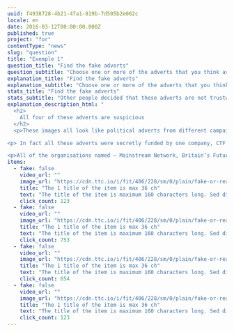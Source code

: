 ```yaml
---
uuid: f4938728-4b21-47a1-819b-7d505b2e062c
locale: en
date: 2016-03-12T00:00:00.000Z
published: true
project: "for"
contentType: "news"
slug: "question"
title: "Exemple 1"
question_title: "Find the fake adverts"
question_subtitle: "Choose one or more of the adverts that you think are suspicious"
explanation_title: "Find the fake adverts"
explanation_subtitle: "Choose one or more of the adverts that you think are suspicious"
stats_title: "Find the fake adverts"
stats_subtitle: "Other people decided that these adverts are not trustworthy"
explanation_description_html: "
  <h2>
    All four of these adverts are suspicious
  </h2>
  <p>These images all look like political adverts from different campaigns to support a hardline position on “Brexit” - Britain’s exit from the European Union. </p>

<p> In fact all these adverts were secretly funded by one company, CTF Partners, run by Lynton Crosby, a prominent political consultant often used by Great Britain’s Conservative Party. </p>

<p>All of the organisations named – Mainstream Network, Britain’s Future and We Are the 52% - claim to be grassroots campaigns, but were all set up by CTF Partners, all aimed at putting pressure on British MPs to support an uncompromising approach to Britain’s negotiating position with the EU. </p>"
items:
  - fake: false
    video_url: ""
    image_url: "https://cdn.ttc.io/i/fit/406/228/sm/0/plain/fake-or-real-news-edition/q1_1.png"
    title: "The 1 title of the item is max 36 ch"
    text: "The title of the item is maximum 160 characters long. Sed distinctio modi maiores quasi sunt totam voluptatum?"
    click_count: 123
  - fake: false
    video_url: ""
    image_url: "https://cdn.ttc.io/i/fit/406/228/sm/0/plain/fake-or-real-news-edition/q1_2.png"
    title: "The 1 title of the item is max 36 ch"
    text: "The title of the item is maximum 160 characters long. Sed distinctio modi maiores quasi sunt totam voluptatum?"
    click_count: 753
  - fake: false
    video_url: ""
    image_url: "https://cdn.ttc.io/i/fit/406/228/sm/0/plain/fake-or-real-news-edition/q1_3.png"
    title: "The 1 title of the item is max 36 ch"
    text: "The title of the item is maximum 160 characters long. Sed distinctio modi maiores quasi sunt totam voluptatum?"
    click_count: 654
  - fake: false
    video_url: ""
    image_url: "https://cdn.ttc.io/i/fit/406/228/sm/0/plain/fake-or-real-news-edition/q1_4.png"
    title: "The 1 title of the item is max 36 ch"
    text: "The title of the item is maximum 160 characters long. Sed distinctio modi maiores quasi sunt totam voluptatum?"
    click_count: 123
---
```

